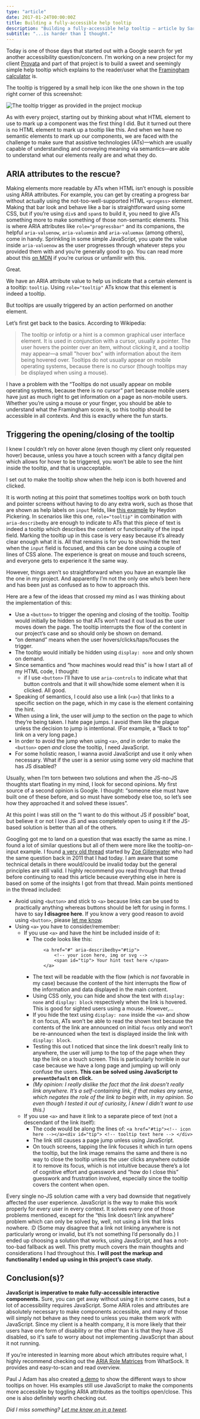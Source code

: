 ```yaml
---
type: "article"
date: 2017-01-24T00:00:00Z
title: Building a fully-accessible help tooltip
description: "Building a fully-accessible help tooltip — article by Sara Soueidan"
subtitle: "...is harder than I thought."
---
```


<p class="size-2x">
	Today is one of those days that started out with a Google search for yet another accessibility question/concern. I’m working on a new project for my client <a href="https://sarasoueidan.com/case-studies/provata-health/">Provata</a> and part of that project is to build a sweet and seemingly simple help tooltip which explains to the reader/user what the <a href="https://www.cvdriskchecksecure.com/framinghamriskscore.aspx">Framingham calculator</a> is.
</p>


The tooltip is triggered by a small help icon like the one shown in the top right corner of this screenshot: 

<img src="../../images/provata-tooltip.png" alt="The tooltip trigger as provided in the project mockup" />

As with every project, starting out by thinking about what HTML element to use to mark up a component was the first thing I did. But it turned out there is no HTML element to mark up a tooltip like this. And when we have no semantic elements to mark up our components, we are faced with the challenge to make sure that assistive technologies (ATs)—which are usually capable of understanding and conveying meaning via semantics—are able to understand what our elements really are and what they do.

## ARIA attributes to the rescue?

Making elements more readable by ATs when HTML isn’t enough is possible using ARIA attributes. For example, you can get by creating a progress bar without actually using the not-too-well-supported HTML `<progess>` element. Making that bar look and behave like a bar is straightforward using some CSS, but if you’re using `div`s and `span`s to build it, you need to give ATs something more to make something of those non-semantic elements. This is where ARIA attributes like `role="progressbar"` and its companions, the helpful `aria-valuenow`, `aria-valuemin` and `aria-valuemax` (among others), come in handy. Sprinkling in some simple JavaScript, you upate the value inside `aria-valuenow` as the user progresses through whatever steps you provided them with and you’re generally good to go. You can read more about this <a href="https://developer.mozilla.org/en-US/docs/Web/Accessibility/ARIA/ARIA_Techniques/Using_the_progressbar_role">on MDN</a> if you’re curious or unfamilir with this.

Great.

We have an ARIA attribute value to help us indicate that a certain element is a tooltip: `tooltip`. Using `role="tooltip"` ATs know that this element is indeed a tooltip.

But tooltips are usually triggered by an action performed on another element.

Let’s first get back to the basics. According to Wikipedia:

>The tooltip or infotip or a hint is a common graphical user interface element. It is used in conjunction with a cursor, usually a pointer. The user hovers the pointer over an item, without clicking it, and a tooltip may appear—a small "hover box" with information about the item being hovered over. Tooltips do not usually appear on mobile operating systems, because there is no cursor (though tooltips may be displayed when using a mouse).

I have a problem with the “Tooltips do not usually appear on mobile operating systems, because there is no cursor” part because mobile users have just as much right to get information on a page as non-mobile users. Whether you’re using a mouse or your finger, you should be able to understand what the Framingham score is, so this tooltip should be accessible in all contexts. And this is exactly where the fun starts.

## Triggering the opening/closing of the tooltip

I knew I couldn’t rely on hover alone (even though my client only requested hover) because, unless you have a touch screen with a fancy digital pen which allows for hover to be triggered, you won’t be able to see the hint inside the tooltip, and that is unacceptable.

I set out to make the tooltip show when the help icon is both hovered and clicked.


It is worth noting at this point that sometimes tooltips work on both touch and pointer screens without having to do any extra work, such as those that are shown as help labels on `input` fields, like <a href="http://heydonworks.com/practical_aria_examples/#input-tooltip">this example</a> by Heydon Pickering. In scenarios like this one, `role="tooltip"` in combination with `aria-describedby` are enough to indicate to ATs that this piece of text is indeed a tooltip which describes the content or functionality of the input field. Marking the tooltip up in this case is very easy because it’s already clear enough what it is. All that remains is for you to show/hide the text when the `input` field is focused, and this can be done using a couple of lines of CSS alone. The experience is great on mouse and touch screens, and everyone gets to experience it the same way.

However, things aren’t so straightforward when you have an example like the one in my project. And apparently I’m not the only one who’s been here and has been just as confused as to how to approach this.

Here are a few of the ideas that crossed my mind as I was thinking about the implementation of this:

- Use a `<button>` to trigger the opening and closing of the tooltip. Tooltip would initially be hidden so that ATs won’t read it out loud as the user moves down the page. The tooltip interrupts the flow of the content in our project’s case and so should only be shown on demand.
- “on demand” means when the user hovers/clicks/taps/focuses the trigger.
- The tooltip would initially be hidden using `display: none` and only shown on demand.
- Since semantics and “how machines would read this” is how I start all of my HTML code, I thought:
  - if I use `<button>` I’ll have to use `aria-controls` to indicate what that button controls and that it will show/hide some element when it is clicked. All good.
- Speaking of semantics, I could also use a link (`<a>`) that links to a specific section on the page, which in my case is the element containing the hint.
- When using a link, the user will *jump* to the section on the page to which they’re being taken. I hate page jumps. I avoid them like the plague unless the decision to jump is intentional. (For example, a “Back to top” link on a very long page.)
- In order to avoid the jump when using `<a>`, *and* in order to make the `<button>` open *and* close the tooltip, I need JavaScript.
- For some holistic reason, I wanna avoid JavaScript and use it only when necessary. What if the user is a senior using some very old machine that has JS disabled?

Usually, when I’m torn between two solutions and when the JS-no-JS thoughts start floating in my mind, I look for second opinions. My first source of a second opinion is Google. I thought: “someone else must have built one of these before, and so must have somebody else too, so let’s see how they approached it and solved these issues”.

At this point I was still on the “I want to do this without JS if possible” boat, but believe it or not I love JS and was completely open to using it if the JS-based solution is better than all of the others.

Googling got me to land on a question that was exactly the same as mine. I found a lot of similar questions but all of them were more like the tooltip-on-input example. I found <a href="http://webaim.org/discussion/mail_thread?thread=5041">a very old thread</a> started by <a href="http://twitter.com/zomigi">Zoe Gillenwater</a> who had the same question back in 2011 that I had today. I am aware that some technical details in there would/could be invalid today but the general principles are still valid. I highly recommend you read through that thread before continuing to read this article because everything else in here is based on some of the insights I got from that thread. Main points mentioned in the thread included:

- Avoid using `<button>` and stick to `<a>` because links can be used to practically anything whereas buttons should be left for using in forms. I have to say __I disagree here__. If you know a very good reason to avoid using `<button>`, please <a href="https://twitter.com/SaraSoueidan">let me know</a>. 
- Using `<a>` you have to consider/remember:
  - If you use `<a>` and have the hint be included inside of it:
  	- The code looks like this:
  		```
  			<a href="#" aria-describedby="#tip">
  				<!-- your icon here, img or svg -->
  				<span id="tip"> Your hint text here </span>
  			</a>
  		```
    - The text will be readable with the flow (which is *not* favorable in my case) because the content of the hint interrupts the flow of the information and data displayed in the main content.
    - Using CSS only, you can hide and show the text with `display: none` and `display: block` respectively when the link is hovered. This is good for sighted users using a mouse. However,...
    - If you hide the text using `display: none` inside the `<a>` and show it on focus, ATs won’t be able to read the shown text because the contents of the link are announced on initial `focus` only and won’t be re-announced when the text is displayed inside the link with `display: block`.
    - Testing this out I noticed that since the link doesn’t really link to anywhere, the user will jump to the top of the page when they tap the link on a touch screen. This is particularly horrible in our case because we have a long page and jumping up will only confuse the users. __This can be solved using JavaScript to `preventDefault` on click.__ 
    - *(My opinion: I really dislike the fact that the link doesn’t really link anywhere. It’s a self-containing link, if that makes any sense, which negates the role of the link to begin with, in my opinion. So even though I tested it out of curiosity, I knew I didn't want to use this.)*
  - If you use `<a>` and have it link to a separate piece of text (not a descendant of the link itself):
    - The code would be along the lines of: ```<a href="#tip"><!-- icon here --></a><div id="tip"> <!-- tooltip text here --> </div>```
    - The link still causes a page jump unless using JavaScript.
    - On touch screens, tapping the link focuses it which in turn opens the tooltip, but the link image remains the same and there is no way to close the tooltip unless the user clicks anywhere outside it to remove its focus, which is not intuitive because there’s a lot of cognitive effort and guesswork and “how do I close this” guesswork and frustration involved, especially since the tooltip covers the content when open.

Every single no-JS solution came with a very bad downside that negatively affected the user experience. JavaScript is the way to make this work properly for every user in every context. It solves every one of those problems mentioned, except for the “this link doesn’t link anywhere” problem which can only be solved by, well, not using a link that links nowhere. :D (Some may disagree that a link not linking anywhere is not particularly wrong or invalid, but it’s not something I’d personally do.) I ended up choosing a solution that works, using JavaScript, and has a not-too-bad fallback as well. This pretty much covers the main thoughts and considerations I had throughout this. __I will post the markup and functionality I ended up using in this project’s case study.__

## Conclusion(s)?

__JavaScript is imperative to make fully-accessible interactive components.__ Sure, you can get away without using it in some cases, but a lot of accessibility requires JavaScript. Some ARIA roles and attributes are absolutely necessary to make components accessible, and many of those will simply not behave as they need to unless you make them work with JavaScript. Since my client is a health company, it is more likely that their users have one form of disability or the other than it is that they have JS disabled, so it's safe to worry about not implementing JavaScript than about it not running.

If you’re interested in learning more about which attributes require what, I highly recommend checking out the <a href="http://whatsock.com/training/matrices/">ARIA Role Matrices</a> from WhatSock. It provides and easy-to-scan and read overview.

Paul J Adam has also created <a href="http://pauljadam.com/demos/aria-role-tooltip.html">a demo</a> to show the different ways to show tooltips on hover. His examples still use JavaScript to make the components more accessible by toggling ARIA attributes as the tooltips open/close. This one is also definitely worth checking out.

<em>Did I miss something? <a href="https://twitter.com/SaraSoueidan">Let me know on in a tweet</a>.</em>







